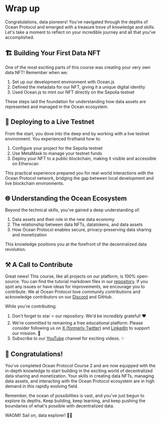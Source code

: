 # Wrap up

Congratulations, data pioneers! You've navigated through the depths of Ocean Protocol and emerged with a treasure trove of knowledge and skills. Let's take a moment to reflect on your incredible journey and all that you've accomplished.

## 🏗️ Building Your First Data NFT

One of the most exciting parts of this course was creating your very own data NFT! Remember when we:

1. Set up our development environment with Ocean.js
2. Defined the metadata for our NFT, giving it a unique digital identity
3. Used Ocean.js to mint our NFT directly on the Sepolia testnet

These steps laid the foundation for understanding how data assets are represented and managed in the Ocean ecosystem.

## 🚀 Deploying to a Live Testnet

From the start, you dove into the deep end by working with a live testnet environment. You experienced firsthand how to:

1. Configure your project for the Sepolia testnet
2. Use MetaMask to manage your testnet funds
3. Deploy your NFT to a public blockchain, making it visible and accessible on Etherscan

This practical experience prepared you for real-world interactions with the Ocean Protocol network, bridging the gap between local development and live blockchain environments.

## 🌐 Understanding the Ocean Ecosystem

Beyond the technical skills, you've gained a deep understanding of:

1. Data assets and their role in the new data economy
2. The relationship between data NFTs, datatokens, and data assets
3. How Ocean Protocol enables secure, privacy-preserving data sharing and monetization

This knowledge positions you at the forefront of the decentralized data revolution.

## ⚒️ A Call to Contribute

Great news! This course, like all projects on our platform, is 100% open-source. You can find the tutorial markdown files in our [repository](https://github.com/0xmetaschool/Learning-Projects). If you spot any issues or have ideas for improvements, we encourage you to contribute. We at Ocean Protocol love community contributions and acknowledge contributors on our [Discord](https://discord.com/invite/vbVMUwXWgc) and GitHub.

While you're contributing:

1. Don't forget to star ⭐️ our repository. We'd be incredibly grateful! ❤️
2. We're committed to remaining a free educational platform. Please consider following us on [X (formerly Twitter)](https://x.com/0xmetaschool) and [LinkedIn](https://www.linkedin.com/company/0xmetaschool/) to support our mission. 🫶
3. Subscribe to our [YouTube](https://www.notion.so/Lesson-23-Wrap-Up-650d58347f8744b182f515e1f5ac6a7f?pvs=21) channel for exciting videos. ✨

## 🎊 Congratulations!

You've completed Ocean Protocol Course 2 and are now equipped with the in-depth knowledge to start building in the exciting world of decentralized data sharing and monetization. Your skills in creating data NFTs, managing data assets, and interacting with the Ocean Protocol ecosystem are in high demand in this rapidly evolving field.

Remember, the ocean of possibilities is vast, and you've just begun to explore its depths. Keep building, keep learning, and keep pushing the boundaries of what's possible with decentralized data.

WAGMI! Sail on, data explorer! 🌊🚀